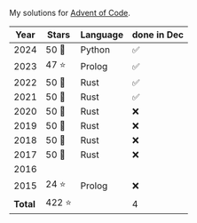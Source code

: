 My solutions for [Advent of Code](https://adventofcode.com/).

| Year  | Stars  | Language      | done in Dec  |
| ----- | ------ | ------------- | ------------ |
| 2024  |  50 🌟 | Python        | ✅           |
| 2023  |  47 ⭐ | Prolog        | ✅           |
| 2022  |  50 🌟 | Rust          | ✅           |
| 2021  |  50 🌟 | Rust          | ✅           |
| 2020  |  50 🌟 | Rust          | ❌           |
| 2019  |  50 🌟 | Rust          | ❌           |
| 2018  |  50 🌟 | Rust          | ❌           |
| 2017  |  50 🌟 | Rust          | ❌           |
| 2016  |        |               |              |
| 2015  |  24 ⭐ | Prolog        | ❌           |
| **Total** | 422 ⭐ |           |  4           |
